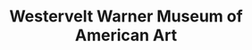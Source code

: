 ---
layout: repo
title: "Westervelt Warner Museum of American Art"
id: 11287
permalink: repos/11287/
---